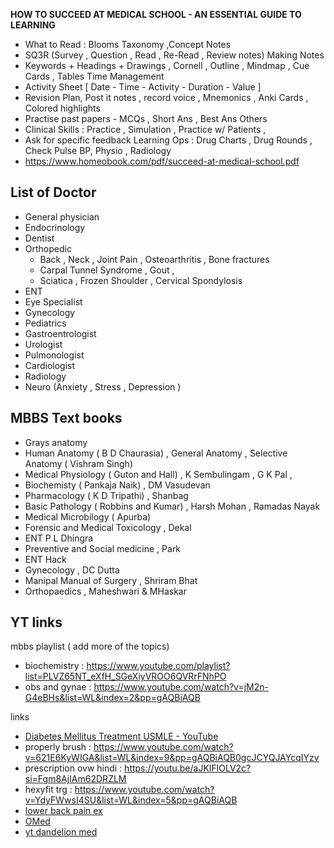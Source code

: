 
**HOW TO SUCCEED AT MEDICAL SCHOOL - AN ESSENTIAL GUIDE TO LEARNING**
* What to Read : Blooms Taxonomy ,Concept Notes
* SQ3R (Survey , Question , Read , Re-Read , Review notes) Making Notes
* Keywords + Headings + Drawings , Cornell , Outline , Mindmap , Cue Cards , Tables Time Management
* Activity Sheet [ Date - Time - Activity - Duration - Value ]
* Revision Plan, Post it notes , record voice , Mnemonics , Anki Cards , Colored highlights
* Practise past papers - MCQs , Short Ans , Best Ans Others
* Clinical Skills : Practice , Simulation , Practice w/ Patients ,
* Ask for specific feedback Learning Ops : Drug Charts , Drug Rounds , Check Pulse BP, Physio , Radiology
* https://www.homeobook.com/pdf/succeed-at-medical-school.pdf


## List of Doctor
- General physician 
- Endocrinology 
- Dentist 
- Orthopedic 
  - Back , Neck , Joint Pain , Osteoarthritis , Bone fractures  
  - Carpal Tunnel Syndrome , Gout ,  
  - Sciatica , Frozen Shoulder , Cervical Spondylosis  
- ENT 
- Eye Specialist 
- Gynecology 
- Pediatrics 
- Gastroentrologist
- Urologist 
- Pulmonologist 
- Cardiologist  
- Radiology
- Neuro (Anxiety , Stress , Depression )


## MBBS Text books
- Grays anatomy
- Human Anatomy ( B D Chaurasia) , General Anatomy , Selective Anatomy ( Vishram Singh)
- Medical Physiology ( Guton and Hall) , K Sembulingam , G K Pal , 
- Biochemisty ( Pankaja Naik) , DM Vasudevan
- Pharmacology ( K D Tripathi) , Shanbag
- Basic Pathology ( Robbins and Kumar) , Harsh Mohan , Ramadas Nayak 
- Medical Microbilogy ( Apurba)
- Forensic and Medical Toxicology , Dekal
- ENT  P L Dhingra
- Preventive and Social medicine , Park
- ENT Hack
- Gynecology , DC Dutta
- Manipal Manual of Surgery , Shriram Bhat
- Orthopaedics , Maheshwari & MHaskar


## YT links
mbbs playlist ( add more of the topics)
* biochemistry : https://www.youtube.com/playlist?list=PLVZ65NT_eXfH_SGeXiyVROO6QVRrFNhPO
* obs and gynae : https://www.youtube.com/watch?v=jM2n-G4eBHs&list=WL&index=2&pp=gAQBiAQB

links
* [Diabetes Mellitus Treatment USMLE - YouTube](https://www.youtube.com/watch?v=fVSMzcQfeSM&list=WL&index=3)
* properly brush : https://www.youtube.com/watch?v=621E6KyWIGA&list=WL&index=9&pp=gAQBiAQB0gcJCYQJAYcqIYzv
* prescription ovw hindi : https://youtu.be/aJKIFlOLV2c?si=Fgm8AjIAm62DRZLM
* hexyfit trg : https://www.youtube.com/watch?v=YdyFWwsI4SU&list=WL&index=5&pp=gAQBiAQB
* [lower back pain ex](https://www.youtube.com/shorts/R9XTmO8DnEo)
* [OMed](https://www.youtube.com/watch?v=MLmLr0KW3f0&list=PLmMyXRtEtJEbk1k9YhlP1QfnGJ2AhLK_-&index=11)
* [yt dandelion med](https://youtu.be/s-Xpa5UZAZs?si=fAjvDKb5A6MOtQ-a)
